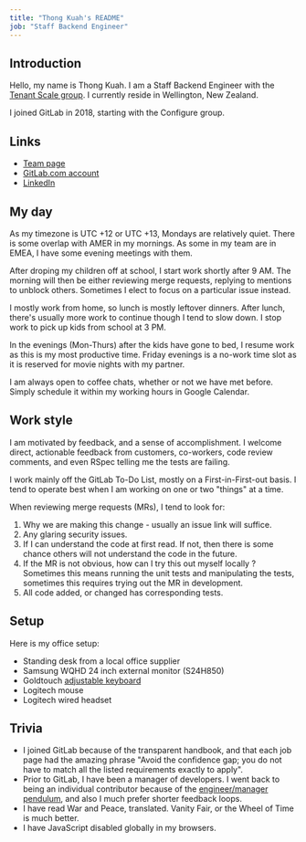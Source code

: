 ```yaml
---
title: "Thong Kuah's README"
job: "Staff Backend Engineer"
---
```


## Introduction

Hello, my name is Thong Kuah. I am a Staff Backend Engineer with the [Tenant Scale group](/handbook/engineering/infrastructure/core-platform/tenant-scale/). I currently reside in Wellington, New Zealand.

I joined GitLab in 2018, starting with the Configure group.

## Links

* [Team page](/handbook/company/team/#tkuah)
* [GitLab.com account](https://gitlab.com/tkuah)
* [LinkedIn](https://www.linkedin.com/in/thong-kuah/)

## My day

As my timezone is UTC +12 or UTC +13, Mondays are relatively quiet. There is some overlap with AMER in my mornings. As some in my team are in EMEA, I have some evening meetings with them.

After droping my children off at school, I start work shortly after 9 AM. The morning will then be either reviewing merge requests, replying to mentions to unblock others. Sometimes I elect to focus on a particular issue instead.

I mostly work from home, so lunch is mostly leftover dinners. After lunch, there's usually more work to continue though I tend to slow down. I stop work to pick up kids from school at 3 PM.

In the evenings (Mon-Thurs) after the kids have gone to bed, I resume work as this is my most productive time. Friday evenings is a no-work time slot as it is reserved for movie nights with my partner.

I am always open to coffee chats, whether or not we have met before. Simply schedule it within my working hours in Google Calendar.

## Work style

I am motivated by feedback, and a sense of accomplishment. I welcome direct, actionable feedback from customers, co-workers, code review comments, and even RSpec telling me the tests are failing.

I work mainly off the GitLab To-Do List, mostly on a First-in-First-out basis. I tend to operate best when I am working on one or two "things" at a time.

When reviewing merge requests (MRs), I tend to look for:

1. Why we are making this change - usually an issue link will suffice.
1. Any glaring security issues.
1. If I can understand the code at first read. If not, then there is some chance others will not understand the code in the future.
1. If the MR is not obvious, how can I try this out myself locally ? Sometimes this means running the unit tests and manipulating the tests, sometimes this requires trying out the MR in development.
1. All code added, or changed has corresponding tests.

## Setup

Here is my office setup:

* Standing desk from a local office supplier
* Samsung WQHD 24 inch external monitor (S24H850)
* Goldtouch [adjustable keyboard](https://shop.goldtouch.com/products/goldtouch-v2-adjustable-comfort-keyboard-pc-and-mac-compatible-usb)
* Logitech mouse
* Logitech wired headset

## Trivia

* I joined GitLab because of the transparent handbook, and that each job page had the amazing phrase "Avoid the confidence gap; you do not have to match all the listed requirements exactly to apply".
* Prior to GitLab, I have been a manager of developers. I went back to being an individual contributor because of the [engineer/manager pendulum](https://charity.wtf/2017/05/11/the-engineer-manager-pendulum/), and also I much prefer shorter feedback loops.
* I have read War and Peace, translated. Vanity Fair, or the Wheel of Time is much better.
* I have JavaScript disabled globally in my browsers.

